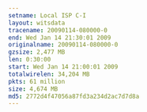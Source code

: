 ```yaml
---
setname: Local ISP C-I
layout: witsdata
tracename: 20090114-080000-0
end: Wed Jan 14 21:30:01 2009
originalname: 20090114-080000-0
gzsize: 2,477 MB
len: 0:30:00
start: Wed Jan 14 21:00:01 2009
totalwirelen: 34,204 MB
pkts: 61 million
size: 4,674 MB
md5: 2772d4f47056a87fd3a234d2ac7d7d8a
---
```

